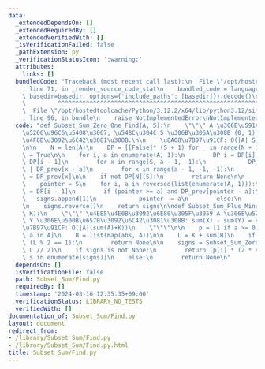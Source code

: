```yaml
---
data:
  _extendedDependsOn: []
  _extendedRequiredBy: []
  _extendedVerifiedWith: []
  _isVerificationFailed: false
  _pathExtension: py
  _verificationStatusIcon: ':warning:'
  attributes:
    links: []
  bundledCode: "Traceback (most recent call last):\n  File \"/opt/hostedtoolcache/Python/3.12.2/x64/lib/python3.12/site-packages/onlinejudge_verify/documentation/build.py\"\
    , line 71, in _render_source_code_stat\n    bundled_code = language.bundle(stat.path,\
    \ basedir=basedir, options={'include_paths': [basedir]}).decode()\n          \
    \         ^^^^^^^^^^^^^^^^^^^^^^^^^^^^^^^^^^^^^^^^^^^^^^^^^^^^^^^^^^^^^^^^^^^^^^^^^^^^^^^^^\n\
    \  File \"/opt/hostedtoolcache/Python/3.12.2/x64/lib/python3.12/site-packages/onlinejudge_verify/languages/python.py\"\
    , line 96, in bundle\n    raise NotImplementedError\nNotImplementedError\n"
  code: "def Subset_Sum_Zero_One_Find(A, S):\n    \"\"\" A \u306E\u591A\u91CD\u90E8\
    \u5206\u96C6\u5408\u3067, \u548C\u304C S \u306B\u306A\u308B (0, 1) \u5217\u306E\
    \u4F8B\u3092\u6C42\u3081\u308B.\n\n    \u8A08\u7B97\u91CF: O(|A| S)\n    \"\"\"\
    \n\n    N = len(A)\n    DP = [[False]* (S + 1) for _ in range(N + 1)]; DP[0][0]\
    \ = True\n\n    for i, a in enumerate(A, 1):\n        DP_i = DP[i]; DP_prev =\
    \ DP[i - 1]\n        for x in range(S, a - 1, -1):\n            DP_i[x] = DP_prev[x]\
    \ | DP_prev[x - a]\n        for x in range(a - 1, -1, -1):\n            DP_i[x]\
    \ = DP_prev[x]\n\n    if not DP[N][S]:\n        return None\n\n    signs = []\n\
    \    pointer = S\n    for i, a in reversed(list(enumerate(A, 1))):\n        DP_prev\
    \ = DP[i - 1]\n        if (pointer >= a) and DP_prev[pointer - a]:\n         \
    \   signs.append(1)\n            pointer -= a\n        else:\n            signs.append(0)\n\
    \n    signs.reverse()\n    return signs\n\ndef Subset_Sum_Plus_Minus_One_Find(A,\
    \ K):\n    \"\"\" \u4EE5\u4E0B\u3092\u6E80\u305F\u3059 A \u306E\u5206\u5272 X,\
    \ Y \u306E\u500B\u6570\u3092\u6C42\u3081\u308B: sum(X) - sum(Y) = K.\n\n    \u8A08\
    \u7B97\u91CF: O(|A|(sum(A)+K))\n    \"\"\"\n\n    p = [1 if a >= 0 else -1 for\
    \ a in A]\n    B = list(map(abs, A))\n\n    L = K + sum(B)\n    if (L < 0) or\
    \ (L % 2 == 1):\n        return None\n\n    signs = Subset_Sum_Zero_One_Find(B,\
    \ L // 2)\n    if signs is not None:\n        return [p[i] * (2 * s - 1) for i,\
    \ s in enumerate(signs)]\n    else:\n        return None\n"
  dependsOn: []
  isVerificationFile: false
  path: Subset_Sum/Find.py
  requiredBy: []
  timestamp: '2024-03-16 12:35:35+09:00'
  verificationStatus: LIBRARY_NO_TESTS
  verifiedWith: []
documentation_of: Subset_Sum/Find.py
layout: document
redirect_from:
- /library/Subset_Sum/Find.py
- /library/Subset_Sum/Find.py.html
title: Subset_Sum/Find.py
---
```

